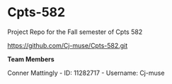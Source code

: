 # Cpts-582
Project Repo for the Fall semester of Cpts 582

https://github.com/Cj-muse/Cpts-582.git

**Team Members**

  Conner Mattingly - ID: 11282717 - Username: Cj-muse

  
